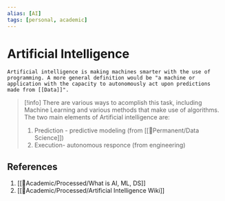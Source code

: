 ```yaml
---
alias: [AI]
tags: [personal, academic]
---
```

# Artificial Intelligence

```ad-note
Artificial intelligence is making machines smarter with the use of programming. A more general definition would be "a machine or application with the capacity to autonomously act upon predictions made from [[Data]]".
```

> [!info]
There are various ways to acomplish this task, including Machine Learning and various methods that make use of algorithms.
The two main elements of Artificial intelligence are:
> 1. Prediction - predictive modeling (from [[🗻Permanent/Data Science]])
> 2. Execution- autonomous responce (from engineering)

## References
1. [[🧪Academic/Processed/What is AI, ML, DS]]
2. [[🧪Academic/Processed/Artificial Intelligence Wiki]]